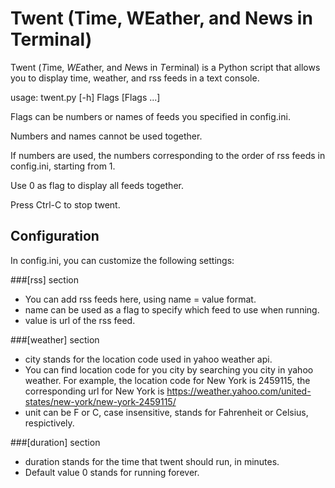 # Twent (Time, WEather, and News in Terminal)
Twent (*T*ime, *WE*ather, and *N*ews in *T*erminal) is a Python script that allows you to display time, weather, and rss feeds in a text console.

usage: twent.py [-h] Flags [Flags ...]

Flags can be numbers or names of feeds you specified in config.ini. 

Numbers and names cannot be used together. 

If numbers are used, the numbers corresponding to the order of rss feeds in config.ini, starting from 1.

Use 0 as flag to display all feeds together.

Press Ctrl-C to stop twent.

## Configuration
In config.ini, you can customize the following settings:

###[rss] section

+ You can add rss feeds here, using name = value format. 
+ name can be used as a flag to specify which feed to use when running.
+ value is url of the rss feed.

###[weather] section

+ city stands for the location code used in yahoo weather api.
+ You can find location code for you city by searching you city in yahoo weather. For example, the location code for New York is 2459115, the corresponding url for New York is https://weather.yahoo.com/united-states/new-york/new-york-2459115/ 
+ unit can be F or C, case insensitive, stands for Fahrenheit or Celsius, respictively.

###[duration] section

+ duration stands for the time that twent should run, in minutes.
+ Default value 0 stands for running forever.

